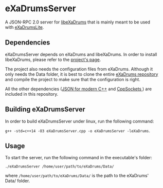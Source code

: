 # eXaDrumsServer

A JSON-RPC 2.0 server for [libeXaDrums](https://github.com/SpintroniK/libeXaDrums) that is mainly meant to be used with [eXaDrumsLite](https://github.com/SpintroniK/eXaDrumsLite).

## Dependencies 

eXaDrumsServer depends on eXaDrums and libeXaDrums. In order to install libeXaDrums, please refer to the [project's page](https://github.com/SpintroniK/libeXaDrums).

The project also needs the configuration files from eXaDrums.
Although it only needs the Data folder, it is best to clone the entire [eXaDrums repository](https://github.com/SpintroniK/eXaDrums) and compile the project to make sure that the configuration is right.

All the other dependencies ([JSON for modern C++](https://github.com/nlohmann/json) and [CppSockets
](https://github.com/SpintroniK/CppSockets)) are included in this repository.

## Building eXaDrumsServer

In order to build eXaDrumsServer under linux, run the following command: 

```g++ -std=c++14 -O3 eXaDrumsServer.cpp -o eXaDrumsServer -leXaDrums```.

## Usage

To start the server, run the following command in the executable's folder: 

```./eXaDrumsServer /home/user/path/to/eXaDrums/Data/```

where `/home/user/path/to/eXaDrums/Data/` is the path to the eXaDrums' Data/ folder.
